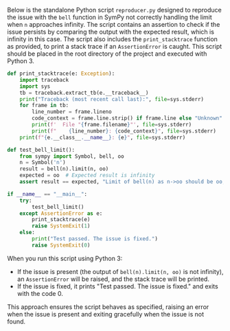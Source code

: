 Below is the standalone Python script `reproducer.py` designed to reproduce the issue with the `bell` function in SymPy not correctly handling the limit when `n` approaches infinity. The script contains an assertion to check if the issue persists by comparing the output with the expected result, which is infinity in this case. The script also includes the `print_stacktrace` function as provided, to print a stack trace if an `AssertionError` is caught. This script should be placed in the root directory of the project and executed with Python 3.

```python
def print_stacktrace(e: Exception):
    import traceback
    import sys
    tb = traceback.extract_tb(e.__traceback__)
    print("Traceback (most recent call last):", file=sys.stderr)
    for frame in tb:
        line_number = frame.lineno
        code_context = frame.line.strip() if frame.line else "Unknown"
        print(f'  File "{frame.filename}"', file=sys.stderr)
        print(f"    {line_number}: {code_context}", file=sys.stderr)
    print(f"{e.__class__.__name__}: {e}", file=sys.stderr)

def test_bell_limit():
    from sympy import Symbol, bell, oo
    n = Symbol('n')
    result = bell(n).limit(n, oo)
    expected = oo  # Expected result is infinity
    assert result == expected, "Limit of bell(n) as n->oo should be oo, found {}".format(result)

if __name__ == "__main__":
    try:
        test_bell_limit()
    except AssertionError as e:
        print_stacktrace(e)
        raise SystemExit(1)
    else:
        print("Test passed. The issue is fixed.")
        raise SystemExit(0)
```

When you run this script using Python 3:

- If the issue is present (the output of `bell(n).limit(n, oo)` is not infinity), an `AssertionError` will be raised, and the stack trace will be printed.
- If the issue is fixed, it prints "Test passed. The issue is fixed." and exits with the code 0.

This approach ensures the script behaves as specified, raising an error when the issue is present and exiting gracefully when the issue is not found.